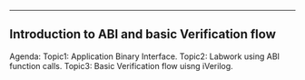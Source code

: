 -------------------------------------------------------------------------------------------------------------------
Introduction to ABI and basic Verification flow
-------------------------------------------------------------------------------------------------------------------

Agenda:
    Topic1: Application Binary Interface.
    Topic2: Labwork using ABI function calls.
    Topic3: Basic Verification flow uisng iVerilog.
